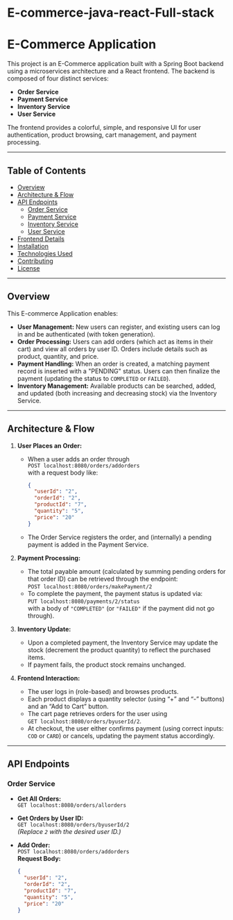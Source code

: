 # E-commerce-java-react-Full-stack
# E-Commerce Application

This project is an E-Commerce application built with a Spring Boot backend using a microservices architecture and a React frontend. The backend is composed of four distinct services:
- **Order Service**
- **Payment Service**
- **Inventory Service**
- **User Service**

The frontend provides a colorful, simple, and responsive UI for user authentication, product browsing, cart management, and payment processing.

---

## Table of Contents
- [Overview](#overview)
- [Architecture & Flow](#architecture--flow)
- [API Endpoints](#api-endpoints)
  - [Order Service](#order-service)
  - [Payment Service](#payment-service)
  - [Inventory Service](#inventory-service)
  - [User Service](#user-service)
- [Frontend Details](#frontend-details)
- [Installation](#installation)
- [Technologies Used](#technologies-used)
- [Contributing](#contributing)
- [License](#license)

---

## Overview

This E-commerce Application enables:
- **User Management:** New users can register, and existing users can log in and be authenticated (with token generation).
- **Order Processing:** Users can add orders (which act as items in their cart) and view all orders by user ID. Orders include details such as product, quantity, and price.
- **Payment Handling:** When an order is created, a matching payment record is inserted with a "PENDING" status. Users can then finalize the payment (updating the status to `COMPLETED` or `FAILED`).
- **Inventory Management:** Available products can be searched, added, and updated (both increasing and decreasing stock) via the Inventory Service.

---

## Architecture & Flow

1. **User Places an Order:**  
   - When a user adds an order through  
     `POST localhost:8080/orders/addorders`  
     with a request body like:
     ```json
     {
       "userId": "2",
       "orderId": "2",
       "productId": "7",
       "quantity": "5",
       "price": "20"
     }
     ```
   - The Order Service registers the order, and (internally) a pending payment is added in the Payment Service.

2. **Payment Processing:**  
   - The total payable amount (calculated by summing pending orders for that order ID) can be retrieved through the endpoint:  
     `POST localhost:8080/orders/makePayment/2`  
   - To complete the payment, the payment status is updated via:  
     `PUT localhost:8080/payments/2/status`  
     with a body of `"COMPLETED"` (or `"FAILED"` if the payment did not go through).

3. **Inventory Update:**  
   - Upon a completed payment, the Inventory Service may update the stock (decrement the product quantity) to reflect the purchased items.
   - If payment fails, the product stock remains unchanged.

4. **Frontend Interaction:**  
   - The user logs in (role-based) and browses products.
   - Each product displays a quantity selector (using “+” and “-” buttons) and an “Add to Cart” button.
   - The cart page retrieves orders for the user using  
     `GET localhost:8080/orders/byuserId/2`.
   - At checkout, the user either confirms payment (using correct inputs: `COD` or `CARD`) or cancels, updating the payment status accordingly.

---

## API Endpoints

### Order Service
- **Get All Orders:**  
  `GET localhost:8080/orders/allorders`

- **Get Orders by User ID:**  
  `GET localhost:8080/orders/byuserId/2`  
  *(Replace `2` with the desired user ID.)*

- **Add Order:**  
  `POST localhost:8080/orders/addorders`  
  **Request Body:**
  ```json
  {
    "userId": "2",
    "orderId": "2",
    "productId": "7",
    "quantity": "5",
    "price": "20"
  }
